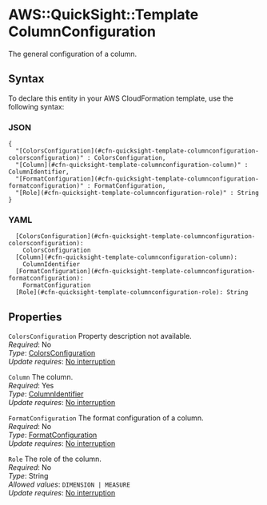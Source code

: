 # AWS::QuickSight::Template ColumnConfiguration<a name="aws-properties-quicksight-template-columnconfiguration"></a>

The general configuration of a column\.

## Syntax<a name="aws-properties-quicksight-template-columnconfiguration-syntax"></a>

To declare this entity in your AWS CloudFormation template, use the following syntax:

### JSON<a name="aws-properties-quicksight-template-columnconfiguration-syntax.json"></a>

```
{
  "[ColorsConfiguration](#cfn-quicksight-template-columnconfiguration-colorsconfiguration)" : ColorsConfiguration,
  "[Column](#cfn-quicksight-template-columnconfiguration-column)" : ColumnIdentifier,
  "[FormatConfiguration](#cfn-quicksight-template-columnconfiguration-formatconfiguration)" : FormatConfiguration,
  "[Role](#cfn-quicksight-template-columnconfiguration-role)" : String
}
```

### YAML<a name="aws-properties-quicksight-template-columnconfiguration-syntax.yaml"></a>

```
  [ColorsConfiguration](#cfn-quicksight-template-columnconfiguration-colorsconfiguration):
    ColorsConfiguration
  [Column](#cfn-quicksight-template-columnconfiguration-column):
    ColumnIdentifier
  [FormatConfiguration](#cfn-quicksight-template-columnconfiguration-formatconfiguration):
    FormatConfiguration
  [Role](#cfn-quicksight-template-columnconfiguration-role): String
```

## Properties<a name="aws-properties-quicksight-template-columnconfiguration-properties"></a>

`ColorsConfiguration` <a name="cfn-quicksight-template-columnconfiguration-colorsconfiguration"></a>
Property description not available\.  
_Required_: No  
_Type_: [ColorsConfiguration](aws-properties-quicksight-template-colorsconfiguration.md)  
_Update requires_: [No interruption](https://docs.aws.amazon.com/AWSCloudFormation/latest/UserGuide/using-cfn-updating-stacks-update-behaviors.html#update-no-interrupt)

`Column` <a name="cfn-quicksight-template-columnconfiguration-column"></a>
The column\.  
_Required_: Yes  
_Type_: [ColumnIdentifier](aws-properties-quicksight-template-columnidentifier.md)  
_Update requires_: [No interruption](https://docs.aws.amazon.com/AWSCloudFormation/latest/UserGuide/using-cfn-updating-stacks-update-behaviors.html#update-no-interrupt)

`FormatConfiguration` <a name="cfn-quicksight-template-columnconfiguration-formatconfiguration"></a>
The format configuration of a column\.  
_Required_: No  
_Type_: [FormatConfiguration](aws-properties-quicksight-template-formatconfiguration.md)  
_Update requires_: [No interruption](https://docs.aws.amazon.com/AWSCloudFormation/latest/UserGuide/using-cfn-updating-stacks-update-behaviors.html#update-no-interrupt)

`Role` <a name="cfn-quicksight-template-columnconfiguration-role"></a>
The role of the column\.  
_Required_: No  
_Type_: String  
_Allowed values_: `DIMENSION | MEASURE`  
_Update requires_: [No interruption](https://docs.aws.amazon.com/AWSCloudFormation/latest/UserGuide/using-cfn-updating-stacks-update-behaviors.html#update-no-interrupt)

